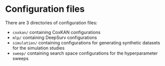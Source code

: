 # Configuration files

There are 3 directories of configuration files:
- `coxkan/` containing CoxKAN configurations
- `mlp/` containing DeepSurv configurations
- `simulation/` containing configurations for generating synthetic datasets for the simulation studies
- `sweep/` containing search space configurations for the hyperparameter sweeps
